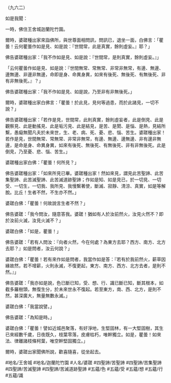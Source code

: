 （九六二）

如是我聞：

一時，佛住王舍城迦蘭陀竹園。

爾時，婆蹉種出家來詣佛所，與世尊面相問訊，問訊已，退坐一面，白佛言：「瞿曇！云何瞿曇作如是見、如是說：『世間常，此是真實，餘則虛妄。』耶？」

佛告婆蹉種出家：「我不作如是見、如是說：『世間常，是則真實，餘則虛妄。』」

「云何瞿曇作如是見、如是說：『世間無常、常無常、非常非無常，有邊、無邊、邊無邊、非邊非無邊，命即是身、命異身異，如來有後死、無後死、有無後死、非有非無後死。』？」

佛告婆蹉種出家：「我不作如是見、如是說，乃至非有非無後死。」

爾時，婆蹉種出家白佛言：「瞿曇！於此見，見何等過患，而於此諸見，一切不說？」

佛告婆蹉種出家：「若作是見，世間常，此則真實，餘則虛妄者，此是倒見、此是觀察見、此是動搖見、此是垢污見、此是結見，是苦、是閡、是惱、是熱，見結所繫，愚癡無聞凡夫於未來世，生、老、病、死、憂、悲、惱、苦生。婆蹉種出家！若作是見，世間無常、常無常、非常非無常，有邊、無邊、邊無邊、非有邊非無邊，是命是身、命異身異，如來有後死、無後死、有無後死、非有非無後死。此是倒見，乃至憂、悲、惱、苦生。」

婆蹉種出家白佛：「瞿曇！何所見？」

佛告婆蹉種出家：「如來所見已畢。婆蹉種出家！然如來見，謂見此苦聖諦、此苦集聖諦、此苦滅聖諦、此苦滅道跡聖諦；作如是知、如是見已，於一切見、一切受、一切生，一切我、我所見、我慢繫著使，斷滅、寂靜、清涼、真實，如是等解脫。比丘！生者不然，不生亦不然。」

婆蹉白佛：「瞿曇！何故說言生者不然？」

佛告婆蹉：「我今問汝，隨意答我。婆蹉！猶如有人於汝前然火，汝見火然不？即於汝前火滅，汝見火滅不？」

婆蹉白佛：「如是，瞿曇！」

佛告婆蹉：「若有人問汝：『向者火然，今在何處？為東方去耶？西方、南方、北方去耶？』如是問者，汝云何說？」

婆蹉白佛：「瞿曇！若有來作如是問者，我當作如是答：『若有於我前然火，薪草因緣故然，若不增薪，火則永滅，不復更起，東方、南方、西方、北方去者，是則不然。』」

佛告婆蹉：「我亦如是說，色已斷已知，受、想、行、識已斷已知，斷其根本，如截多羅樹頭，無復生分，於未來世永不復起。若至東方，南、西、北方，是則不然，甚深廣大，無量無數永滅。」

婆蹉白佛：「我當說譬。」

佛告婆蹉：「為知是時。」

婆蹉白佛：「瞿曇！譬如近城邑聚落，有好淨地，生堅固林，有一大堅固樹，其生已來經數千歲，日夜既久，枝葉零落，皮膚枯朽，唯幹獨立。如是，瞿曇！如來法、律離諸枝條柯葉，唯空幹堅固獨立。」

爾時，婆蹉出家聞佛所說，歡喜隨喜，從坐起去。

#地名/王舍城
#地名/迦蘭陀竹園
#人名/婆蹉
#四聖諦/苦聖諦
#四聖諦/苦集聖諦
#四聖諦/苦滅聖諦
#四聖諦/苦滅道跡聖諦
#五蘊/色
#五蘊/受
#五蘊/想
#五蘊/行
#五蘊/識
